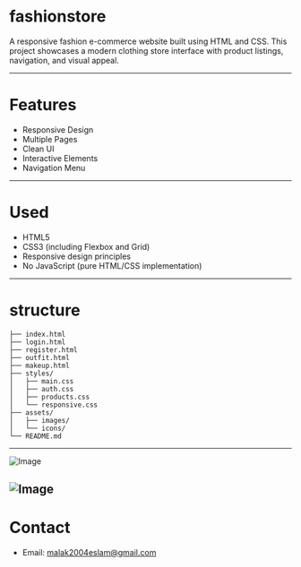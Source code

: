 # fashionstore

A responsive fashion e-commerce website built using HTML and CSS. This project showcases a modern clothing 
store interface with product listings, navigation, and visual appeal.

---

# Features

-  Responsive Design
-  Multiple Pages 
-  Clean UI 
-  Interactive Elements 
-  Navigation Menu 

---

# Used

- HTML5
- CSS3 (including Flexbox and Grid)
- Responsive design principles
- No JavaScript (pure HTML/CSS implementation)

---

# structure

``` 
├── index.html         
├── login.html           
├── register.html       
├── outfit.html           
├── makeup.html         
├── styles/  
│   ├── main.css        
│   ├── auth.css         
│   ├── products.css     
│   └── responsive.css 
├── assets/  
│   ├── images/          
│   └── icons/          
└── README.md  
```
---

![Image](https://github.com/user-attachments/assets/9530cd64-ff29-4054-ba5c-31bbb6dcbc2a)

![Image](https://github.com/user-attachments/assets/988aa2d6-6e6e-4527-88f8-ba0223ea4fe7)
---

# Contact

- Email: malak2004eslam@gmail.com
















